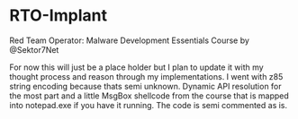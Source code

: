 # RTO-Implant
Red Team Operator: Malware Development Essentials Course by @Sektor7Net


For now this will just be a place holder but I plan to update it with my thought process and reason through my implementations. I went with z85 string encoding because thats semi unknown. Dynamic API resolution for the most part and a little MsgBox shellcode from the course that is mapped into notepad.exe if you have it running. The code is semi commented as is.
